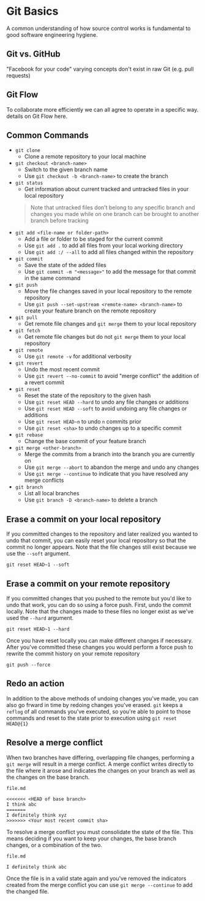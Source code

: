 # Git Basics

A common understanding of how source control works is fundamental to good software engineering hygiene.

## Git vs. GitHub

"Facebook for your code" varying concepts don't exist in raw Git (e.g. pull requests)

## Git Flow

To collaborate more efficiently we can all agree to operate in a specific way. details on Git Flow here.

## Common Commands

 - `git clone`
   - Clone a remote repository to your local machine
 - `git checkout <branch-name>`
   - Switch to the given branch name
   - Use `git checkout -b <branch-name>` to create the branch
 - `git status`
   - Get information about current tracked and untracked files in your local repository
    > Note that untracked files don't belong to any specific branch and changes you made while on one branch can be brought to another branch before tracking
 - `git add <file-name or folder-path>`
   - Add a file or folder to be staged for the current commit
   - Use `git add .` to add all files from your local working directory
   - Use `git add :/ --all` to add all files changed within the repository
 - `git commit`
   - Save the state of the added files
   - Use `git commit -m "<message>"` to add the message for that commit in the same command
 - `git push`
   - Move the file changes saved in your local repository to the remote repository
   - Use `git push --set-upstream <remote-name> <branch-name>` to create your feature branch on the remote repository 
 - `git pull`
   - Get remote file changes and `git merge` them to your local repository
 - `git fetch`
   - Get remote file changes but do not `git merge` them to your local repository
 - `git remote` 
   - Use `git remote -v` for additional verbosity
 - `git revert`
   - Undo the most recent commit
   - Use `git revert --no-commit` to avoid "merge conflict" the addition of a revert commit
 - `git reset`
   - Reset the state of the repository to the given hash
   - Use `git reset HEAD --hard` to undo any file changes or additions
   - Use `git reset HEAD --soft` to avoid undoing any file changes or additions
   - Use `git reset HEAD~n` to undo `n` commits prior 
   - Use `git reset <sha>` to undo changes up to a specific commit
 - `git rebase`
   - Change the base commit of your feature branch
 - `git merge <other-branch>`
   - Merge the commits from a branch into the branch you are currently on 
   - Use `git merge --abort` to abandon the merge and undo any changes 
   - Use `git merge --continue` to indicate that you have resolved any merge conflicts
 - `git branch`
   - List all local branches
   - Use `git branch -D <branch-name>` to delete a branch
  
## Erase a commit on your local repository

If you committed changes to the repository and later realized you wanted to undo that commit, you can easily reset your local repository so that the commit no longer appears. Note that the file changes still exist because we use the `--soft` argument.

`git reset HEAD~1 --soft`

## Erase a commit on your remote repository

If you committed changes that you pushed to the remote but you'd like to undo that work, you can do so using a force push. First, undo the commit locally. Note that the changes made to these files no longer exist as we've used the `--hard` argument.

`git reset HEAD~1 --hard` 

Once you have reset locally you can make different changes if necessary. After you've committed these changes you would perform a force push to rewrite the commit history on your remote repository

`git push --force`


## Redo an action
In addition to the above methods of undoing changes you've made, you can also go frward in time by redoing changes you've erased. `git` keeps a `reflog` of all commands you've executed, so you're able to point to those commands and reset to the state prior to execution using `git reset HEAD@{1}`

## Resolve a merge conflict
When two branches have differing, overlapping file changes, performing a `git merge` will result in a merge conflict. A merge conflict writes directly to the file where it arose and indicates the changes on your branch as well as the changes on the base branch.

```
file.md

<<<<<<< <HEAD of base branch> 
I think abc
=======
I definitely think xyz
>>>>>>> <Your most recent commit sha>
```

To resolve a merge conflict you must consolidate the state of the file. This means deciding if you want to keep your changes, the base branch changes, or a combination of the two.

```
file.md

I definitely think abc
```

Once the file is in a valid state again and you've removed the indicators created from the merge conflict you can use `git merge --continue` to add the changed file.
